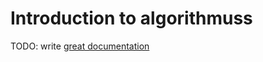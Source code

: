 # Introduction to algorithmuss

TODO: write [great documentation](http://jacobian.org/writing/what-to-write/)
